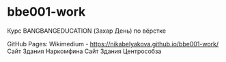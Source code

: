# bbe001-work

Курс BANGBANGEDUCATION (Захар День) по вёрстке


GitHub Pages:
Wikimedium - https://nikabelyakova.github.io/bbe001-work/
Сайт Здания Наркомфина
Сайт Здания Центрособза
